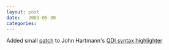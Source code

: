 ```yaml
---
layout: post
date:   2003-05-30
categories:
---
```

Added small <a href="zvm/qdi">patch</a> to John Hartmann's <a href="http://vm.marist.edu/~pipeline/index.html#QDI">QDI syntax highlighter</a>
